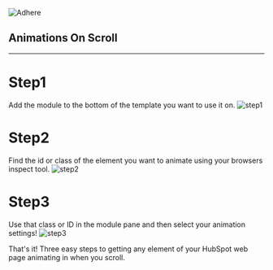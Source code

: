 ![Adhere](https://www.adherecreative.com/hubfs/adherelogodark.svg?width=300 "Adhere")
## Animations On Scroll

---

# Step1
Add the module to the bottom of the template you want to use it on.
![step1](https://www.adherecreative.com/hs-fs/hubfs/2018-08-06_13-48-30-1.gif?width=500&name=2018-08-06_13-48-30-1.gif "Step1")

# Step2
 Find the id or class of the element you want to animate using your browsers inspect tool.
![step2](https://www.adherecreative.com/hs-fs/hubfs/2018-08-06_14-42-58.gif?width=500&name=2018-08-06_14-42-58.gif"Step2")

# Step3
 Use that class or ID in the module pane and then select your animation settings! 
![step3](https://www.adherecreative.com/hs-fs/hubfs/2018-08-06_14-48-49.gif?width=500&name=2018-08-06_14-48-49.gif"Step3")

That's it! Three easy steps to getting any element of your HubSpot web page animating in when you scroll.


